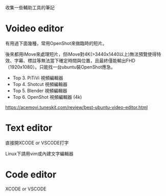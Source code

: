 收集一些輔助工具的筆記

# Voideo editor
有用過下面幾種，常用OpenShot來做臨時的短片。

後來都用iMove來處理短片，但iMove對4K(>3440x1440以上)無法預覽使得特效、字幕、標註等無法當下確定時間與位置，且最終僅能輸出FHD（1920x1080）。只能找一台ubuntu裝OpenShot應急。

* Top 3. PiTiVi 視頻編輯器
* Top 4. Shotcut 視頻編輯器
* Top 5. Blender 視頻編輯器
* Top 6. OpenShot 視頻編輯器 (4k)

https://acemovi.tuneskit.com/review/best-ubuntu-video-editor.html



# Text editor
直接開XCODE or VSCODE打字

Linux下請用vim或內建文字編輯器

# Code editor
XCODE or VSCODE
